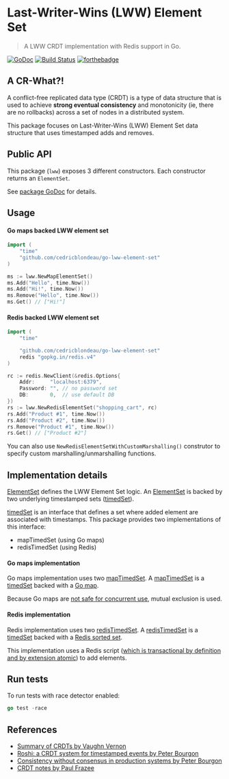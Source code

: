 # Last-Writer-Wins (LWW) Element Set

> A LWW CRDT implementation with Redis support in Go.

[![GoDoc](https://godoc.org/github.com/cedricblondeau/go-lww-element-set?status.svg)](https://godoc.org/github.com/cedricblondeau/go-lww-element-set)
[![Build Status](https://api.travis-ci.org/cedricblondeau/go-lww-element-set.svg?branch=develop)](https://travis-ci.org/cedricblondeau/go-lww-element-set)
[![forthebadge](http://forthebadge.com/images/badges/as-seen-on-tv.svg)](http://forthebadge.com)

## A CR-What?!

A conflict-free replicated data type (CRDT) is a type of data structure that is 
used to achieve **strong eventual consistency** and monotonicity (ie, there are no rollbacks) 
across a set of nodes in a distributed system.

This package focuses on Last-Writer-Wins (LWW) Element Set 
data structure that uses timestamped adds and removes.

## Public API

This package (`lww`) exposes 3 different constructors.
Each constructor returns an `ElementSet`.

See [package GoDoc](https://godoc.org/github.com/cedricblondeau/go-lww-element-set) for details.

## Usage

#### Go maps backed LWW element set

```go
import (
	"time"
	"github.com/cedricblondeau/go-lww-element-set"
)

ms := lww.NewMapElementSet()
ms.Add("Hello", time.Now())
ms.Add("Hi!", time.Now())
ms.Remove("Hello", time.Now())
ms.Get() // ["Hi!"]
```

#### Redis backed LWW element set

```go
import (
	"time"

	"github.com/cedricblondeau/go-lww-element-set"
	redis "gopkg.in/redis.v4"
)

rc := redis.NewClient(&redis.Options{
	Addr:     "localhost:6379",
	Password: "", // no password set
	DB:       0,  // use default DB
})
rs := lww.NewRedisElementSet("shopping_cart", rc)
rs.Add("Product #1", time.Now())
rs.Add("Product #2", time.Now())
rs.Remove("Product #1", time.Now())
rs.Get() // ["Product #2"]
```

You can also use `NewRedisElementSetWithCustomMarshalling()` construtor 
to specify custom marshalling/unmarshalling functions.

## Implementation details

[ElementSet](lww.go) defines the LWW Element Set logic.
An [ElementSet](lww.go) is backed by two underlying 
timestamped sets ([timedSet](timed_set.go)).

[timedSet](timed_set.go) is an interface that defines 
a set where added element are associated with timestamps.
This package provides two implementations of this interface:
- mapTimedSet (using Go maps)
- redisTimedSet (using Redis)

#### Go maps implementation

Go maps implementation uses two [mapTimedSet](timed_set_map.go).
A [mapTimedSet](timed_set_map.go) is a [timedSet](timed_set.go) backed 
with a [Go map](https://blog.golang.org/go-maps-in-action).

Because Go maps are [not safe for concurrent use](https://golang.org/doc/faq#atomic_maps), 
mutual exclusion is used.

#### Redis implementation

Redis implementation uses two [redisTimedSet](timed_set_redis.go).
A [redisTimedSet](timed_set_redis.go) is a [timedSet](timed_set.go) backed 
with a [Redis sorted set](http://redis.io/topics/data-types#sorted-sets).

This implementation uses a Redis script ([which is transactional by definition and by extension atomic](http://redis.io/topics/transactions#redis-scripting-and-transactions)) 
to add elements.

## Run tests

To run tests with race detector enabled:

```go
go test -race
```

## References

- [Summary of CRDTs by Vaughn Vernon](https://vaughnvernon.co/?p=1012)
- [Roshi: a CRDT system for timestamped events by Peter Bourgon](https://developers.soundcloud.com/blog/roshi-a-crdt-system-for-timestamped-events)
- [Consistency without consensus in production systems by Peter Bourgon](https://www.youtube.com/watch?list=UU_QIfHvN9auy2CoOdSfMWDw&v=em9zLzM8O7c)
- [CRDT notes by Paul Frazee](https://github.com/pfrazee/crdt_notes)
